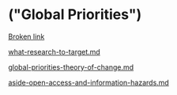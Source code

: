 # ("Global Priorities")

[Broken link](broken-reference "mention")

[what-research-to-target.md](../policies-projects-evaluation-workflow/considering-projects/what-research-to-target.md "mention")

[global-priorities-theory-of-change.md](../benefits-and-features/global-priorities-theory-of-change.md "mention")

[aside-open-access-and-information-hazards.md](../benefits-and-features/global-priorities-theory-of-change/aside-open-access-and-information-hazards.md "mention")
